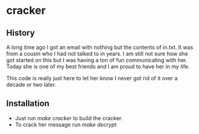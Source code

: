 # cracker

## History

A long itme ago I got an email with nothing but the contents of in.txt.
It was from a cousin who I had not talked to in years. I am still not sure
how she got started on this but I was having a ton of fun communicating
with her. Today she is one of my best friends and I am proud to have her
in my life.

This code is really just here to let her know I never got rid of it over
a decade or two later.

## Installation

* Just run *make cracker* to build the cracker.
* To crack her message run *make decrypt*
